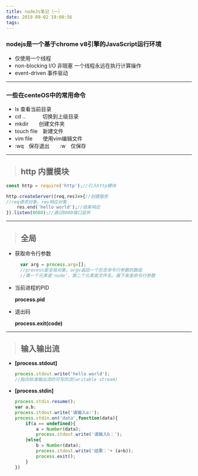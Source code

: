 ```yaml
---
title: nodeJs笔记（一）
date: 2019-09-02 19:08:56
tags:
---
```

### **nodejs是一个基于chrome v8引擎的JavaScript运行环境**
* 仅使用一个线程
* non-blocking I/O 非阻塞 一个线程永远在执行计算操作
* event-driven 事件驱动
***
### 一些在centeOS中的常用命令
* ls 查看当前目录
* cd ..  　　　切换到上级目录
* mkdir　　创建文件夹
* touch file　新建文件
* vim file　　使用vim编辑文件
* :wq　保存退出　　:w　仅保存
***
>## http 内置模块
```javascript
const http = require('http');//引入http模块

http.createServer((req,res)=>{//创建服务
//req请求对象，res响应对象
    res.end('hello world');//结束响应
}).listen(8080);//通过8080端口监听
```
***
>## 全局
* 获取命令行参数
  ```javascript
    var arg = process.argv[];
    //process是全局对象，argv返回一个包含命令行参数的数组
    //第一个元素是'node'，第二个元素是文件名，接下来是命令行参数
  ```
* 当前进程的PID
  
  **process.pid**
* 退出码
  
  **process.exit(code)**
***
>## 输入输出流
* **[process.stdout]**
  ```javascript
  process.stdout.write('hello world');
  //指向标准输出流的可写的流(writable stream)
  ```
* **[process.stdin]**
  ```javascript
  process.stdin.resume();
  var a,b;
  process.stdout.write('请输入a:');
  process.stdin.on('data',function(data){
      if(a == undefined){
          a = Number(data);
          process.stdout.write('请输入b：');
      }else{
          b = Number(data);
          process.stdout.write('结果：'+ (a+b));
          process.exit();
      }
  })
  ```
